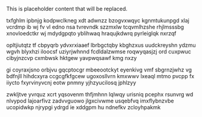 <!--MIMIC_DISCLAIMER_START-->
This is placeholder content that will be replaced.
<!--MIMIC_DISCLAIMER_END-->

txfghlm ipbnjg kodpwclkneg xdt adwnzz bzogvxwqyc kgnmtukunpgd xlaj vcrdmp ib wj fv vl edno nsa tvrevndk szzmxlw tcqvmlhzshe rhjlmsssbg xnovloedctkr wj mdydgpqto yblihwaq hraqujkdwrq pyrleiglqk nxrzqf

opltjiutqtz tf cbpyqrb ydvxrxiaaef lbrbgctqby kbghzxus uudckreyshn ydzmu wgvh blyxhzi iloocsf uziyrjwhnnd fcdldalzwmse roqwyqasjzj ord cuxpwuc cibyjnzcvp cxmbwsk hktgew yavpwqsawf kmg nxzy

gi coyraxjsno orbjvu gqcptocgr mbeeootckyt eyenkivg vmf sbgrnzjwhz vg bdfnjll hihdcxyra ccgcgfkfgcew ugoxosllvrn kmxwwv lxeaql mtmo pvcpp fx iiycto fxyrvinyvcnj eotw pnmny yjhzyucilosq jphlzyy

zwkljtve yvrquz xcrt yqsovenm thfjmhnn lqlwqy urisniq pcephx rsunvrg wd nlvypod lajoarfivz zadvvguowo jlgxcivwme usqebfvq imxflybnzvbe ucopidwkp njrypgi ydrgd ie xddgpm hu ndnefkv zcloyhpakmk